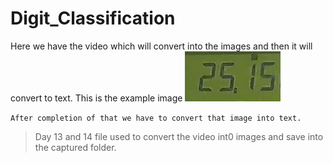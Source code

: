 # Digit_Classification

Here we have the video which will convert into the images and then it will convert to text.
This is the example image 
![](https://github.com/tincharlie/Digit_Classification/blob/main/newframe9.5_sec.jpg)

`After completion of that we have to convert that image into text.`


> Day 13 and 14 file used to convert the video int0 images and save into the captured folder.
